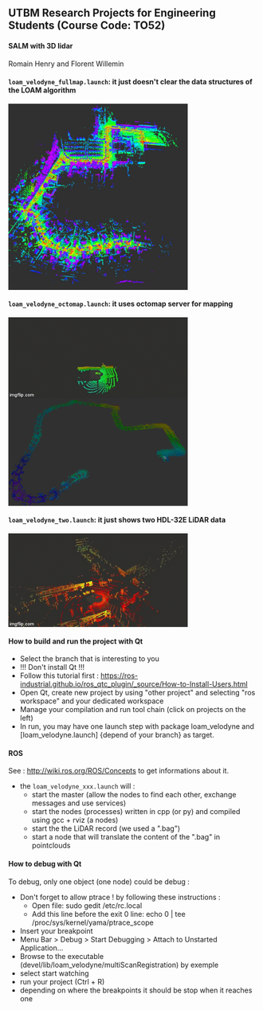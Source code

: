 ## UTBM Research Projects for Engineering Students (Course Code: TO52)

#### SALM with 3D lidar

Romain Henry and Florent Willemin

#### ```loam_velodyne_fullmap.launch```: it just doesn't clear the data structures of the LOAM algorithm
<img src="https://github.com/epan-utbm/TO52/blob/2018_Henry_Willemin/images/loam_fullmap.jpg" align="middle" width="360"/> 

#### ```loam_velodyne_octomap.launch```: it uses octomap server for mapping

<img src="https://github.com/epan-utbm/TO52/blob/2018_Henry_Willemin/images/octomap_building.gif" align="middle"/>
<img src="https://github.com/epan-utbm/TO52/blob/2018_Henry_Willemin/images/octomap_fullmap.png" align="middle" width="360"/>

#### ```loam_velodyne_two.launch```: it just shows two HDL-32E LiDAR data

<img src="https://github.com/epan-utbm/TO52/blob/2018_Henry_Willemin/images/tow_velodynes.gif" align="middle"/>

#### How to build and run the project with Qt

- Select the branch that is interesting to you
- !!! Don't install Qt !!!
- Follow this tutorial first : https://ros-industrial.github.io/ros_qtc_plugin/_source/How-to-Install-Users.html
- Open Qt, create new project by using "other project" and selecting "ros workspace" and your dedicated workspace
- Manage your compilation and run tool chain (click on projects on the left)
- In run, you may have one launch step with package loam_velodyne and [loam_velodyne.launch] {depend of your branch} as target.

#### ROS

See : http://wiki.ros.org/ROS/Concepts to get informations about it.

- the ```loam_velodyne_xxx.launch``` will :
	- start the master (allow the nodes to find each other, exchange messages and use services)
	- start the nodes (processes) written in cpp (or py) and compiled using gcc + rviz (a nodes)
	- start the the LiDAR record (we used a ".bag")
	- start a node that will translate the content of the ".bag" in pointclouds

#### How to debug with Qt

To debug, only one object (one node) could be debug  : 
- Don't forget to allow ptrace ! by following these instructions :
	- Open file: sudo gedit /etc/rc.local
	- Add this line before the exit 0 line: echo 0 | tee /proc/sys/kernel/yama/ptrace_scope
- Insert your breakpoint
- Menu Bar > Debug > Start Debugging > Attach to Unstarted Application...
- Browse to the executable (devel/lib/loam_velodyne/multiScanRegistration) by exemple
- select start watching
- run your project (Ctrl + R)
- depending on where the breakpoints it should be stop when it reaches one
